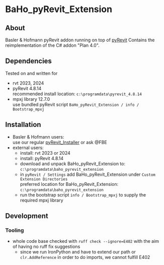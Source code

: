 # BaHo_pyRevit_Extension

## About
Basler & Hofmann pyRevit addon running on top of [pyRevit](http://gitlab.ideas.baho.ch/bim/revit/pyrevit/pyrevit)
Contains the reimplementation of the C# addon "Plan 4.0".

## Dependencies
Tested on and written for
* rvt 2023, 2024
* pyRevit 4.8.14 <br>
  recommended install location: `c:\programdata\pyrevit_4.8.14`
* mpxj library 12.7.0 <br>
  use bundled pyRevit script `BaHo_pyRevit_Extension / info / Bootstrap_mpxj`

## Installation
* Basler & Hofmann users: <br>
  use our regular [pyRevit_Installer](http://gitlab.ideas.baho.ch/bim/revit/pyrevit/pyrevit_installer) or ask @FBE
* external users:
  * install: rvt 2023 or 2024
  * install: pyRevit 4.8.14
  * download and unpack BaHo_pyRevit_Extension to: `c:\programdata\baho_pyrevit_extension`
  * in `pyRevit / Settings` add BaHo_pyRevit_Extension under `Custom Extension Directories` <br>
    preferred location for BaHo_pyRevit_Extension: `c:\programdata\baho_pyrevit_extension`
  * run the bootstrap script `info / Bootstrap_mpxj` to supply the required mpxj library

## Development
### Tooling
* whole code base checked with `ruff check --ignore=E402` with the aim of having no ruff fix suggestions
  * since we run IronPython and have to extend our path or `clr.AddReference` in order to do imports, 
    we cannot fulfill E402
